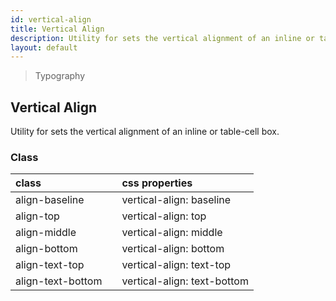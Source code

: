 ```yaml
---
id: vertical-align
title: Vertical Align
description: Utility for sets the vertical alignment of an inline or table-cell box.
layout: default
---
```


> Typography

## Vertical Align

Utility for sets the vertical alignment of an inline or table-cell box.

### Class

| <span class="px-3 py-1 text-white bg-charcoal-100 rounded-full">class</span> | | <span class="px-3 py-1 text-white bg-charcoal-100 rounded-full">css properties</span> |
|:--|:--|:--|
| align-baseline |  | vertical-align: baseline |
| align-top |  | vertical-align: top |
| align-middle |  | vertical-align: middle |
| align-bottom |  | vertical-align: bottom |
| align-text-top |  | vertical-align: text-top |
| align-text-bottom |  | vertical-align: text-bottom |
